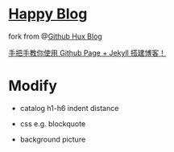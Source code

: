 # [Happy Blog](https://blog.leqing.work/)

fork from @[Github Hux Blog](https://github.com/Huxpro/huxpro.github.io)

[手把手教你使用 Github Page + Jekyll 搭建博客！](https://blog.leqing.work/2021/09/14/Build-Blog-With-Github-Page-And-Jekyll/)

# Modify

- catalog h1-h6 indent distance

- css e.g. blockquote

- background picture
